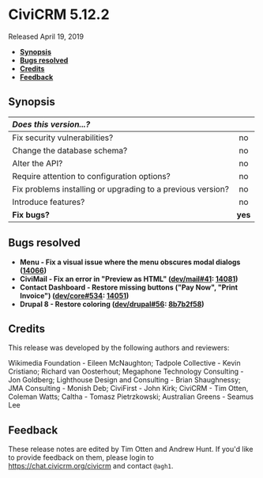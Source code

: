 # CiviCRM 5.12.2

Released April 19, 2019

- **[Synopsis](#synopsis)**
- **[Bugs resolved](#bugs)**
- **[Credits](#credits)**
- **[Feedback](#feedback)**

## <a name="synopsis"></a>Synopsis

| *Does this version...?*                                         |         |
|:--------------------------------------------------------------- |:-------:|
| Fix security vulnerabilities?                                   |   no    |
| Change the database schema?                                     |   no    |
| Alter the API?                                                  |   no    |
| Require attention to configuration options?                     |   no    |
| Fix problems installing or upgrading to a previous version?     |   no    |
| Introduce features?                                             |   no    |
| **Fix bugs?**                                                   | **yes** |

## <a name="bugs"></a>Bugs resolved

- **Menu - Fix a visual issue where the menu obscures modal dialogs ([14066](https://github.com/civicrm/civicrm-core/pull/14066))**
- **CiviMail - Fix an error in "Preview as HTML" ([dev/mail#41](https://lab.civicrm.org/dev/mail/issues/41): [14081](https://github.com/civicrm/civicrm-core/pull/14081))**
- **Contact Dashboard - Restore missing buttons ("Pay Now", "Print Invoice") ([dev/core#534](https://lab.civicrm.org/dev/core/issues/534): [14051](https://github.com/civicrm/civicrm-core/pull/14051))**
- **Drupal 8 - Restore coloring ([dev/drupal#56](https://lab.civicrm.org/dev/drupal/issues/56): [8b7b2f58](https://github.com/civicrm/civicrm-core/commit/8b7b2f58fb441a2ea4780ba5dafc32903282e7aa))**

## <a name="credits"></a>Credits

This release was developed by the following authors and reviewers:

Wikimedia Foundation - Eileen McNaughton; Tadpole Collective - Kevin
Cristiano; Richard van Oosterhout; Megaphone Technology Consulting - Jon
Goldberg; Lighthouse Design and Consulting - Brian Shaughnessy; JMA
Consulting - Monish Deb; CiviFirst - John Kirk; CiviCRM - Tim Otten, Coleman
Watts; Caltha - Tomasz Pietrzkowski; Australian Greens - Seamus Lee

## <a name="feedback"></a>Feedback

These release notes are edited by Tim Otten and Andrew Hunt.  If you'd like to
provide feedback on them, please login to https://chat.civicrm.org/civicrm and
contact `@agh1`.
